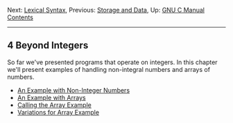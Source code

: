 Next: [Lexical Syntax](Lexical-Syntax.md), Previous: [Storage and
Data](Storage.md), Up: [GNU C Manual](index.md)  
[Contents](index.md#SEC_Contents "Table of contents")  

------------------------------------------------------------------------


## 4 Beyond Integers 

So far we've presented programs that operate on integers. In this
chapter we'll present examples of handling non-integral numbers and
arrays of numbers.

-   [An Example with Non-Integer Numbers](Float-Example.md)
-   [An Example with Arrays](Array-Example.md)
-   [Calling the Array Example](Array-Example-Call.md)
-   [Variations for Array Example](Array-Example-Variations.md)
